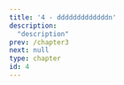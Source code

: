 ```yaml
---
title: '4 - dddddddddddddn'
description:
  "description"
prev: /chapter3
next: null
type: chapter
id: 4
---
```

